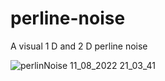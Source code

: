 # perline-noise

A visual 1 D and 2 D perline noise 

![perlinNoise 11_08_2022 21_03_41](https://user-images.githubusercontent.com/88962398/184924941-158db0c1-1435-4fe1-9afc-7703bcb51829.png)

